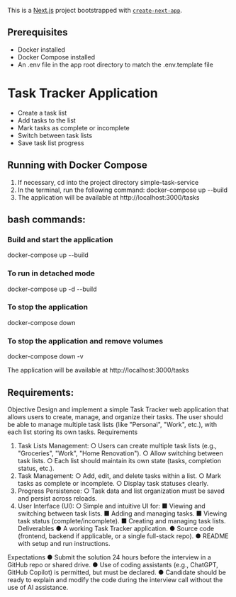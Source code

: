 This is a [Next.js](https://nextjs.org) project bootstrapped with [`create-next-app`](https://nextjs.org/docs/app/api-reference/cli/create-next-app).

## Prerequisites
- Docker installed
- Docker Compose installed
- An .env file in the app root directory to match the .env.template file

# Task Tracker Application
- Create a task list
- Add tasks to the list
- Mark tasks as complete or incomplete
- Switch between task lists
- Save task list progress


## Running with Docker Compose

1) If necessary, cd into the project directory simple-task-service
2) In the terminal, run the following command: docker-compose up --build
3) The application will be available at http://localhost:3000/tasks


## bash commands:
### Build and start the application
docker-compose up --build
### To run in detached mode
docker-compose up -d --build
### To stop the application
docker-compose down
### To stop the application and remove volumes
docker-compose down -v

The application will be available at http://localhost:3000/tasks



## Requirements:
Objective
Design and implement a simple Task Tracker web application that allows users to create,
manage, and organize their tasks. The user should be able to manage multiple task lists (like
"Personal", "Work", etc.), with each list storing its own tasks.
Requirements
1. Task Lists Management:
   ○ Users can create multiple task lists (e.g., "Groceries", "Work", "Home Renovation").
   ○ Allow switching between task lists.
   ○ Each list should maintain its own state (tasks, completion status, etc.).
2. Task Management:
   ○ Add, edit, and delete tasks within a list.
   ○ Mark tasks as complete or incomplete.
   ○ Display task statuses clearly.
3. Progress Persistence:
   ○ Task data and list organization must be saved and persist across reloads.
4. User Interface (UI):
   ○ Simple and intuitive UI for:
   ■ Viewing and switching between task lists.
   ■ Adding and managing tasks.
   ■ Viewing task status (complete/incomplete).
   ■ Creating and managing task lists.
   Deliverables
   ● A working Task Tracker application.
   ● Source code (frontend, backend if applicable, or a single full-stack repo).
   ● README with setup and run instructions.

Expectations
● Submit the solution 24 hours before the interview in a GitHub repo or shared drive.
● Use of coding assistants (e.g., ChatGPT, GitHub Copilot) is permitted, but must be
declared.
● Candidate should be ready to explain and modify the code during the interview call
without the use of AI assistance.
